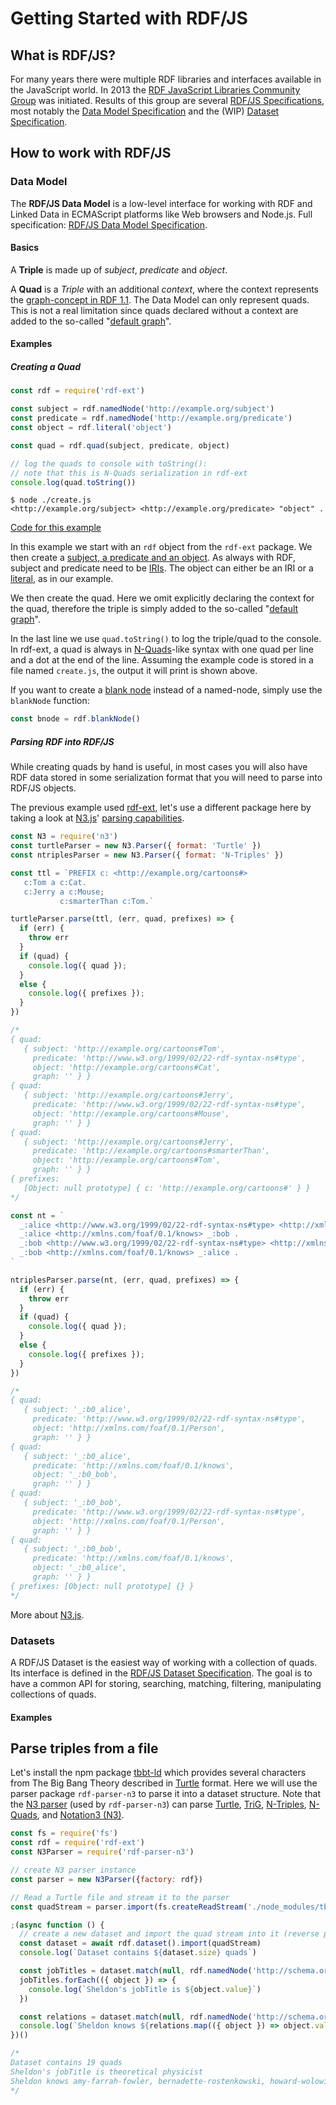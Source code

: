 <!-- TITLE: Getting Started with RDF/JS -->
<!-- SUBTITLE: A short guide through RDF/JS basics  -->

# Getting Started with RDF/JS

## What is RDF/JS?

For many years there were multiple RDF libraries and interfaces available in the JavaScript world. In 2013 the [RDF JavaScript Libraries Community Group](https://www.w3.org/community/rdfjs/) was initiated. Results of this group are several [RDF/JS Specifications](http://rdf.js.org/), most notably the [Data Model Specification](http://rdf.js.org/data-model-spec/) and the (WIP) [Dataset Specification](https://rdf.js.org/dataset-spec/).

## How to work with RDF/JS

### Data Model

The **RDF/JS Data Model** is a low-level interface for working with RDF and Linked Data in ECMAScript platforms like Web browsers and Node.js. Full specification: [RDF/JS Data Model Specification](http://rdf.js.org/data-model-spec/).

#### Basics

A **Triple** is made up of *subject*, *predicate* and *object*.

A **Quad** is a *Triple* with an additional *context*, where the context represents the [graph-concept in RDF 1.1](https://www.w3.org/TR/rdf11-primer/#section-multiple-graphs). The Data Model can only represent quads. This is not a real limitation since quads declared without a context are added to the so-called "[default graph](http://rdf.js.org/data-model-spec/#dom-quad-graph)".


#### Examples

##### Creating a Quad

```js
const rdf = require('rdf-ext')

const subject = rdf.namedNode('http://example.org/subject') 
const predicate = rdf.namedNode('http://example.org/predicate')
const object = rdf.literal('object')

const quad = rdf.quad(subject, predicate, object)

// log the quads to console with toString():
// note that this is N-Quads serialization in rdf-ext
console.log(quad.toString())
```

```shell
$ node ./create.js
<http://example.org/subject> <http://example.org/predicate> "object" .
```

[Code for this example](https://github.com/rdf-ext/rdf-examples/blob/develop/rdf-ext-basics.js)

In this example we start with an `rdf` object from the `rdf-ext` package. We then create a [subject, a predicate and an object](https://www.w3.org/TR/rdf11-primer/#section-triple). As always with RDF, subject and predicate need to be [IRIs](https://www.w3.org/TR/rdf11-primer/#section-IRI). The object can either be an IRI or a [literal](https://www.w3.org/TR/rdf11-primer/#section-literal), as in our example.

We then create the quad. Here we omit explicitly declaring the context for the quad, therefore the triple is simply added to the so-called "[default graph](http://rdf.js.org/#dom-quad-graph)".

In the last line we use `quad.toString()` to log the triple/quad to the console. In rdf-ext, a quad is always in [N-Quads](https://www.w3.org/TR/n-quads/)-like syntax with one quad per line and a dot at the end of the line. Assuming the example code is stored in a file named `create.js`, the output it will print is shown above.

If you want to create a [blank node](https://www.w3.org/TR/rdf11-primer/#section-blank-node) instead of a named-node, simply use the `blankNode` function:

```js
const bnode = rdf.blankNode()
```

##### Parsing RDF into RDF/JS

While creating quads by hand is useful, in most cases you will also have RDF data stored in some serialization format that you will need to parse into RDF/JS objects.

The previous example used [rdf-ext](https://github.com/rdf-ext/rdf-ext), let's use a different package here by taking a look at [N3.js](https://github.com/rdfjs/N3.js)' [parsing capabilities](https://github.com/rdfjs/N3.js#parsing).

```js
const N3 = require('n3')
const turtleParser = new N3.Parser({ format: 'Turtle' })
const ntriplesParser = new N3.Parser({ format: 'N-Triples' })

const ttl = `PREFIX c: <http://example.org/cartoons#>
   c:Tom a c:Cat.
   c:Jerry a c:Mouse;
           c:smarterThan c:Tom.`

turtleParser.parse(ttl, (err, quad, prefixes) => {
  if (err) {
    throw err
  }
  if (quad) {
    console.log({ quad });
  }
  else {
    console.log({ prefixes });
  }
})

/*
{ quad:
   { subject: 'http://example.org/cartoons#Tom',
     predicate: 'http://www.w3.org/1999/02/22-rdf-syntax-ns#type',
     object: 'http://example.org/cartoons#Cat',
     graph: '' } }
{ quad:
   { subject: 'http://example.org/cartoons#Jerry',
     predicate: 'http://www.w3.org/1999/02/22-rdf-syntax-ns#type',
     object: 'http://example.org/cartoons#Mouse',
     graph: '' } }
{ quad:
   { subject: 'http://example.org/cartoons#Jerry',
     predicate: 'http://example.org/cartoons#smarterThan',
     object: 'http://example.org/cartoons#Tom',
     graph: '' } }
{ prefixes:
   [Object: null prototype] { c: 'http://example.org/cartoons#' } }
*/

const nt = `
  _:alice <http://www.w3.org/1999/02/22-rdf-syntax-ns#type> <http://xmlns.com/foaf/0.1/Person> .
  _:alice <http://xmlns.com/foaf/0.1/knows> _:bob .
  _:bob <http://www.w3.org/1999/02/22-rdf-syntax-ns#type> <http://xmlns.com/foaf/0.1/Person> .
  _:bob <http://xmlns.com/foaf/0.1/knows> _:alice .
`

ntriplesParser.parse(nt, (err, quad, prefixes) => {
  if (err) {
    throw err
  }
  if (quad) {
    console.log({ quad });
  }
  else {
    console.log({ prefixes });
  }
})

/*
{ quad:
   { subject: '_:b0_alice',
     predicate: 'http://www.w3.org/1999/02/22-rdf-syntax-ns#type',
     object: 'http://xmlns.com/foaf/0.1/Person',
     graph: '' } }
{ quad:
   { subject: '_:b0_alice',
     predicate: 'http://xmlns.com/foaf/0.1/knows',
     object: '_:b0_bob',
     graph: '' } }
{ quad:
   { subject: '_:b0_bob',
     predicate: 'http://www.w3.org/1999/02/22-rdf-syntax-ns#type',
     object: 'http://xmlns.com/foaf/0.1/Person',
     graph: '' } }
{ quad:
   { subject: '_:b0_bob',
     predicate: 'http://xmlns.com/foaf/0.1/knows',
     object: '_:b0_alice',
     graph: '' } }
{ prefixes: [Object: null prototype] {} }
*/
```

More about [N3.js](https://github.com/rdfjs/N3.js/blob/master/README.md).

### Datasets

A RDF/JS Dataset is the easiest way of working with a collection of quads. Its interface is defined in the [RDF/JS Dataset Specification](https://rdf.js.org/dataset-spec/). The goal is to have a common API for storing, searching, matching, filtering, manipulating collections of quads.

#### Examples

## Parse triples from a file

Let's install the npm package [tbbt-ld](https://www.npmjs.com/package/tbbt-ld) which provides several characters from The Big Bang Theory described in [Turtle](https://www.w3.org/TR/turtle/) format. Here we will use the parser package `rdf-parser-n3` to parse it into a dataset structure. Note that the [N3 parser](https://github.com/rdfjs/N3.js) (used by `rdf-parser-n3`) can parse [Turtle](https://www.w3.org/TR/turtle/), [TriG](https://www.w3.org/TR/trig/), [N-Triples](https://www.w3.org/TR/n-triples/), [N-Quads](https://www.w3.org/TR/n-quads/), and [Notation3 (N3)](https://www.w3.org/TeamSubmission/n3/).

```js
const fs = require('fs')
const rdf = require('rdf-ext')
const N3Parser = require('rdf-parser-n3')

// create N3 parser instance
const parser = new N3Parser({factory: rdf})

// Read a Turtle file and stream it to the parser
const quadStream = parser.import(fs.createReadStream('./node_modules/tbbt-ld/data/person/sheldon-cooper.ttl'))

;(async function () {
  // create a new dataset and import the quad stream into it (reverse pipe) with Promise API
  const dataset = await rdf.dataset().import(quadStream)
  console.log(`Dataset contains ${dataset.size} quads`)

  const jobTitles = dataset.match(null, rdf.namedNode('http://schema.org/jobTitle')).toArray()
  jobTitles.forEach(({ object }) => {
    console.log(`Sheldon's jobTitle is ${object.value}`)
  })

  const relations = dataset.match(null, rdf.namedNode('http://schema.org/knows')).toArray()
  console.log(`Sheldon knows ${relations.map(({ object }) => object.value).join(', ')}`)
})()

/*
Dataset contains 19 quads
Sheldon's jobTitle is theoretical physicist
Sheldon knows amy-farrah-fowler, bernadette-rostenkowski, howard-wolowitz, leonard-hofstadter, penny, rajesh-koothrappali, stuart-bloom
*/
```